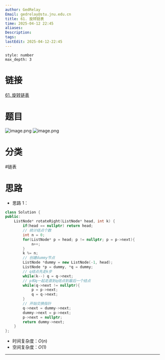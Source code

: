 ```yaml
---
author: GedRelay
Email: gedrelay@stu.jnu.edu.cn
title: 61. 旋转链表
time: 2025-04-12 22:45
aliases: 
Description: 
tags: 
lastEdit: 2025-04-12-22:45
---
```


```toc
style: number
max_depth: 3
```

# 链接
[61. 旋转链表](https://leetcode.cn/problems/rotate-list/) 

# 题目
![image.png](https://ged-pic-bed.oss-cn-guangzhou.aliyuncs.com/img/202504122245092.png)
![image.png](https://ged-pic-bed.oss-cn-guangzhou.aliyuncs.com/img/202504122245062.png)


# 分类
#链表 

# 思路
- 思路 1：


```cpp
class Solution {
public:
    ListNode* rotateRight(ListNode* head, int k) {
        if(head == nullptr) return head;
        // 统计结点个数
        int n = 0;
        for(ListNode* p = head; p != nullptr; p = p->next){
            n++;
        }
        k %= n;
        // 创建dummy节点
        ListNode *dummy = new ListNode(-1, head);
        ListNode *p = dummy, *q = dummy;
        // q结点先走k步
        while(k--) q = q->next;
        // p和q一起走直到q结点到最后一个结点
        while(q->next != nullptr){
            p = p->next;
            q = q->next;
        }
        // 开始交换指针
        q->next = dummy->next;
        dummy->next = p->next;
        p->next = nullptr;
        return dummy->next;
    }
};
```


- 时间复杂度：${O\left( n \right)  }$ 
- 空间复杂度：${O\left( 1 \right)  }$ 


---

